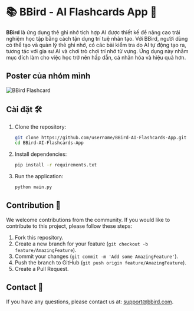 # 📚 BBird - AI Flashcards App 🤖

**BBird** là ứng dụng thẻ ghi nhớ tích hợp AI được thiết kế để nâng cao trải nghiệm học tập bằng cách tận dụng trí tuệ nhân tạo. Với BBird, người dùng có thể tạo và quản lý thẻ ghi nhớ, có các bài kiểm tra do AI tự động tạo ra, tương tác với gia sư AI và chơi trò chơi trí nhớ từ vựng. Ứng dụng này nhằm mục đích làm cho việc học trở nên hấp dẫn, cá nhân hóa và hiệu quả hơn.

## Poster của nhóm mình

![BBird Flashcard](https://github.com/user-attachments/assets/8a947ada-c490-482c-86d1-90afd3d5af47)

## Cài đặt 🛠️

1. Clone the repository:
    ```bash
    git clone https://github.com/username/BBird-AI-Flashcards-App.git
    cd BBird-AI-Flashcards-App
    ```

2. Install dependencies:
    ```bash
    pip install -r requirements.txt
    ```

3. Run the application:
    ```bash
    python main.py
    ```

## Contribution 🤝

We welcome contributions from the community. If you would like to contribute to this project, please follow these steps:

1. Fork this repository.
2. Create a new branch for your feature (`git checkout -b feature/AmazingFeature`).
3. Commit your changes (`git commit -m 'Add some AmazingFeature'`).
4. Push the branch to GitHub (`git push origin feature/AmazingFeature`).
5. Create a Pull Request.

## Contact 📧

If you have any questions, please contact us at: support@bbird.com.
